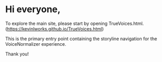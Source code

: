 # Hi everyone,

To explore the main site, please start by opening TrueVoices.html.(https://kevinlworks.github.io/TrueVoices.html)
 
This is the primary entry point containing the storyline navigation for the VoiceNormalizer experience.

Thank you!
